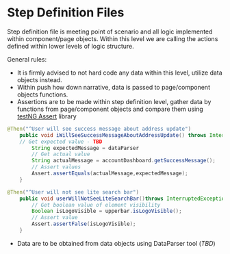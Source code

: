 # Step Definition Files

Step definition file is meeting point of scenario and all logic implemented within component/page objects. Within this level we are calling the actions defined within lower levels of logic structure.

General rules:

* It is firmly advised to not hard code any data within this level, utilize data objects instead.
* Within push how down narrative, data is passed to page/component objects functions. 
* Assertions are to be made within step definition level, gather data by functions from page/component objects and compare them using [testNG Assert](https://static.javadoc.io/org.testng/testng/6.8.17/org/testng/Assert.html) library 

```java
@Then("^User will see success message about address update")
    public void iWillSeeSuccessMessageAboutAddressUpdate() throws InterruptedException  {
    // Get expected value - TBD
        String expectedMessage = dataParser
        // Get actual value
        String actualMessage = accountDashboard.getSuccessMessage();
        // Assert values
        Assert.assertEquals(actualMessage,expectedMessage);
    }

@Then("^User will not see lite search bar")
    public void userWillNotSeeLiteSearchBar()throws InterruptedException{
        // Get boolean value of element visibility
        Boolean isLogoVisible = upperbar.isLogoVisible();
        // Assert value
        Assert.assertFalse(isLogoVisible);
    }
```

* Data are to be obtained from data objects using DataParser tool \(_TBD_\)

